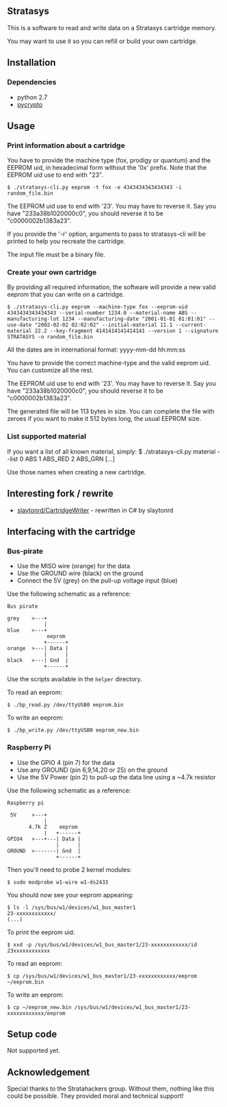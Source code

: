 Stratasys
---------

This is a software to read and write data on a Stratasys cartridge memory.

You may want to use it so you can refill or build your own cartridge.

## Installation

### Dependencies

- python 2.7
- [pycrypto](https://www.dlitz.net/software/pycrypto/)

## Usage

### Print information about a cartridge

You have to provide the machine type (fox, prodigy or quantum) and the EEPROM uid,
in hexadecimal form without the '0x' prefix. Note that the EEPROM uid use to end
with "23".

    $ ./stratasys-cli.py eeprom -t fox -e 4343434343434343 -i random_file.bin

The EEPROM uid use to end with '23'. You may have to reverse it. Say you have
"233a38b1020000c0", you should reverse it to be "c0000002b1383a23".

If you provide the '-r' option, arguments to pass to stratasys-cli will be printed
to help you recreate the cartridge.

The input file must be a binary file.

### Create your own cartridge

By providing all required information, the software will provide a new valid eeprom
that you can write on a cartridge.

    $ ./stratasys-cli.py eeprom --machine-type fox --eeprom-uid 4343434343434343 --serial-number 1234.0 --material-name ABS --manufacturing-lot 1234 --manufacturing-date "2001-01-01 01:01:01" --use-date "2002-02-02 02:02:02" --initial-material 11.1 --current-material 22.2 --key-fragment 4141414141414141 --version 1 --signature STRATASYS -o random_file.bin

All the dates are in international format: yyyy-mm-dd hh:mm:ss

You have to provide the correct machine-type and the valid eeprom uid. You can
customize all the rest.

The EEPROM uid use to end with '23'. You may have to reverse it. Say you have
"233a38b1020000c0", you should reverse it to be "c0000002b1383a23".

The generated file will be 113 bytes in size. You can complete the file with zeroes
if you want to make it 512 bytes long, the usual EEPROM size.

### List supported material

If you want a list of all known material, simply:
    $ ./stratasys-cli.py material --list
    0       ABS
    1       ABS_RED
    2       ABS_GRN
    [...]

Use those names when creating a new cartridge.

## Interesting fork / rewrite

* [slaytonrd/CartridgeWriter](https://github.com/slaytonrnd/CartridgeWriter) - rewritten in C# by slaytonrd

## Interfacing with the cartridge

### Bus-pirate

- Use the MISO wire (orange) for the data
- Use the GROUND wire (black) on the ground
- Connect the 5V (grey) on the pull-up voltage input (blue)

Use the following schematic as a reference:

    Bus pirate

    grey    >---+
                |
    blue    >---+
                 eeprom
                +------+
    orange  >---| Data |
                |      |
    black   >---| Gnd  |
                +------+

Use the scripts available in the `helper` directory.

To read an eeprom:

    $ ./bp_read.py /dev/ttyUSB0 eeprom.bin

To write an eeprom:

    $ ./bp_write.py /dev/ttyUSB0 eeprom_new.bin

### Raspberry Pi

- Use the GPIO 4 (pin 7) for the data
- Use any GROUND (pin 6,9,14,20 or 25) on the ground
- Use the 5V Power (pin 2) to pull-up the data line using a ~4.7k resistor

Use the following schematic as a reference:

    Raspberry pi

     5V     >---+
                |
           4.7k Z    eeprom
                |   +------+
    GPIO4   >---+---| Data |
                    |      |
    GROUND  >-------| Gnd  |
                    +------+

Then you'll need to probe 2 kernel modules:

    $ sudo modprobe w1-wire w1-ds2433

You should now see your eeprom appearing:

    $ ls -l /sys/bus/w1/devices/w1_bus_master1
    23-xxxxxxxxxxxx/
    (...)

To print the eeprom uid:

    $ xxd -p /sys/bus/w1/devices/w1_bus_master1/23-xxxxxxxxxxxx/id
    23xxxxxxxxxxxx

To read an eeprom:

    $ cp /sys/bus/w1/devices/w1_bus_master1/23-xxxxxxxxxxxx/eeprom ~/eeprom.bin

To write an eeprom:

    $ cp ~/eeprom_new.bin /sys/bus/w1/devices/w1_bus_master1/23-xxxxxxxxxxxx/eeprom

## Setup code

Not supported yet.

## Acknowledgement

Special thanks to the Stratahackers group. Without them, nothing like this could
be possible. They provided moral and technical support!
